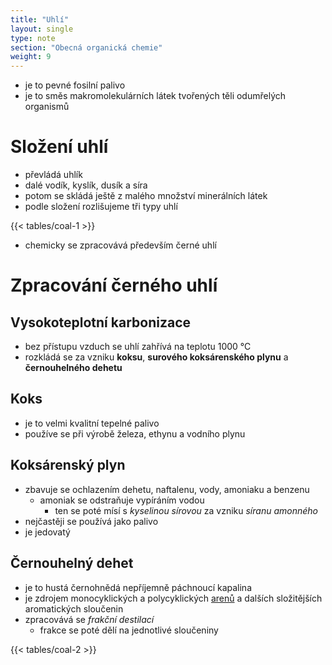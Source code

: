 ```yaml
---
title: "Uhlí"
layout: single
type: note
section: "Obecná organická chemie"
weight: 9
---
```

- je to pevné fosilní palivo
- je to směs makromolekulárních látek tvořených těli odumřelých organismů
# Složení uhlí
- převládá uhlík
- dalé vodík, kyslík, dusík a síra
- potom se skládá ještě z malého množství minerálních látek
- podle složení rozlišujeme tři typy uhlí
    
{{< tables/coal-1 >}}

- chemicky se zpracovává především černé uhlí
# Zpracování černého uhlí
## Vysokoteplotní karbonizace
- bez přístupu vzduch se uhlí zahřívá na teplotu 1000 °C
- rozkládá se za vzniku **koksu**, **surového koksárenského plynu** a **černouhelného dehetu**
## Koks
- je to velmi kvalitní tepelné palivo
- používe se při výrobě železa, ethynu a vodního plynu
## Koksárenský plyn
- zbavuje se ochlazením dehetu, naftalenu, vody, amoniaku a benzenu
    - amoniak se odstraňuje vypíráním vodou
        - ten se poté mísí s _kyselinou sírovou_ za vzniku _síranu amonného_
- nejčastěji se používá jako palivo
- je jedovatý
## Černouhelný dehet
- je to hustá černohnědá nepříjemně páchnoucí kapalina
- je zdrojem monocyklických a polycyklických [arenů](/notes/research/chemistry/organic-chemistry/carbohydrates/arenes) a dalších složitějších aromatických sloučenin
- zpracovává se _frakční destilací_
    - frakce se poté dělí na jednotlivé sloučeniny
    
{{< tables/coal-2 >}}